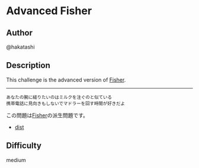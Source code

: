 # Advanced Fisher

## Author

@hakatashi

## Description

This challenge is the advanced version of [Fisher](https://github.com/tsg-ut/tsg-live-ctf-6/tree/main/misc/fisher/dist).

---

```
あなたの腕に縋りたいのはミルクを注ぐのと似ている
携帯電話に見向きもしないでマドラーを回す時間が好きだよ
```

この問題は[Fisher](https://github.com/tsg-ut/tsg-live-ctf-6/tree/main/misc/fisher)の派生問題です。

- [dist](dist)

## Difficulty

medium

